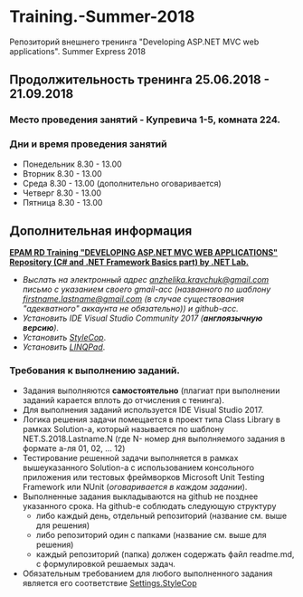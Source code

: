 # Training.-Summer-2018 
Репозиторий внешнего тренинга "Developing ASP.NET MVC web applications". Summer Express 2018

## Продолжительность тренинга 25.06.2018 - 21.09.2018

### Место проведения занятий - Купревича 1-5,  комната 224.
### Дни и время проведения занятий
- Понедельник 8.30 - 13.00
- Вторник 8.30 - 13.00
- Среда 8.30 - 13.00 (дополнительно оговаривается)
- Четверг 8.30 - 13.00
- Пятница 8.30 - 13.00

## Дополнительная информация
**[EPAM RD Training "DEVELOPING ASP.NET MVC WEB APPLICATIONS" Repository (C# and .NET Framework Basics part) by .NET Lab.](https://github.com/EPM-RD-NETLAB/.NET-Framework-modules)**

- *Выслать на электронный адрес anzhelika.kravchuk@gmail.com письмо с указанием своего gmail-acc (названного по шаблону firstname.lastname@gmail.com (в случае существования "адекватного" аккаунта не обязательно)) и github-acc.*
- *Установить IDE Visual Studio Community 2017 (**англоязычную версию**).*
- *Установить [StyleCop](https://github.com/AnzhelikaKravchuk/Training.-Spring-2018/blob/master/Day%201/Settings.StyleCop)*.
- *Установить [LINQPad](http://www.linqpad.net/)*.

### Требования к выполнению заданий.
- Задания выполняются **самостоятельно** (плагиат при выполнении заданий карается вплоть до отчисления с тенинга).
- Для выполнения заданий используется IDE Visual Studio 2017.
- Логика решения задачи помещается в проект типа Class Library в рамках Solution-а, который называется по шаблону NET.S.2018.Lastname.N (где N- номер дня выполняемого задания в формате а-ля 01, 02, … 12)
- Тестирование решенной задачи выполняется в рамках вышеуказанного Solution-а с использованием консольного приложения или тестовых фреймворков Microsoft Unit Testing Framework или NUnit (*оговаривается в каждом задании*).
- Выполненные задания выкладываются на github не позднее указанного срока. На github-e соблюдать следующую структуру
	- либо каждый день, отдельный репозиторий (название см. выше для решения)
	- либо репозиторий один с папками (название см. выше для решения) 
	- каждый репозиторий (папка) должен содержать файл readme.md, с формулировкой решаемых задач.
- Обязательным требованием для любого выполненного задания является его соответствие [Settings.StyleCop](https://github.com/AnzhelikaKravchuk/Training.-Spring-2018/tree/master/Day%201)
